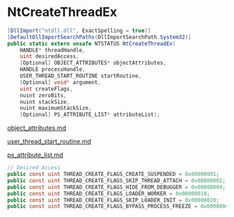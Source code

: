 # NtCreateThreadEx



```csharp
[DllImport("ntdll.dll", ExactSpelling = true)]
[DefaultDllImportSearchPaths(DllImportSearchPath.System32)]
public static extern unsafe NTSTATUS NtCreateThreadEx(
    HANDLE* threadHandle,
    uint desiredAccess,
    [Optional] OBJECT_ATTRIBUTES* objectAttributes,
    HANDLE processHandle,
    USER_THREAD_START_ROUTINE startRoutine,
    [Optional] void* argument,
    uint createFlags,
    nuint zeroBits,
    nuint stackSize,
    nuint maximumStackSize,
    [Optional] PS_ATTRIBUTE_LIST* attributeList);
```

[object\_attributes.md](../foundation/object\_attributes.md "mention")

[user\_thread\_start\_routine.md](../foundation/user\_thread\_start\_routine.md "mention")

[ps\_attribute\_list.md](../foundation/ps\_attribute\_list.md "mention")

```csharp
// Desired Access
public const uint THREAD_CREATE_FLAGS_CREATE_SUSPENDED = 0x00000001;
public const uint THREAD_CREATE_FLAGS_SKIP_THREAD_ATTACH = 0x00000002;
public const uint THREAD_CREATE_FLAGS_HIDE_FROM_DEBUGGER = 0x00000004;
public const uint THREAD_CREATE_FLAGS_LOADER_WORKER = 0x00000010;
public const uint THREAD_CREATE_FLAGS_SKIP_LOADER_INIT = 0x00000020;
public const uint THREAD_CREATE_FLAGS_BYPASS_PROCESS_FREEZE = 0x00000040;
```
